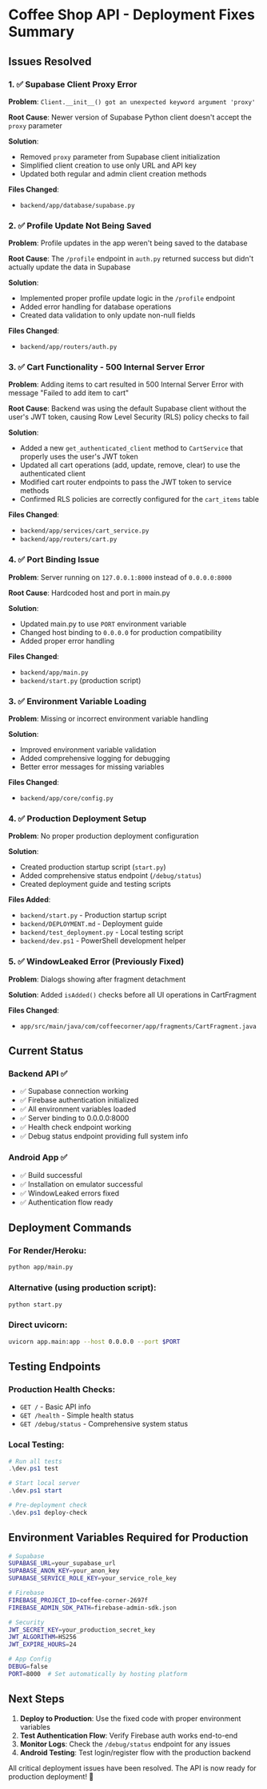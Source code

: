 # Coffee Shop API - Deployment Fixes Summary

## Issues Resolved

### 1. ✅ Supabase Client Proxy Error

**Problem**: `Client.__init__() got an unexpected keyword argument 'proxy'`

**Root Cause**: Newer version of Supabase Python client doesn't accept the `proxy` parameter

**Solution**:

- Removed `proxy` parameter from Supabase client initialization
- Simplified client creation to use only URL and API key
- Updated both regular and admin client creation methods

**Files Changed**:

- `backend/app/database/supabase.py`

### 2. ✅ Profile Update Not Being Saved

**Problem**: Profile updates in the app weren't being saved to the database

**Root Cause**: The `/profile` endpoint in `auth.py` returned success but didn't actually update the data in Supabase

**Solution**:

- Implemented proper profile update logic in the `/profile` endpoint
- Added error handling for database operations
- Created data validation to only update non-null fields

**Files Changed**:

- `backend/app/routers/auth.py`

### 3. ✅ Cart Functionality - 500 Internal Server Error

**Problem**: Adding items to cart resulted in 500 Internal Server Error with message "Failed to add item to cart"

**Root Cause**: Backend was using the default Supabase client without the user's JWT token, causing Row Level Security (RLS) policy checks to fail

**Solution**:

- Added a new `get_authenticated_client` method to `CartService` that properly uses the user's JWT token
- Updated all cart operations (add, update, remove, clear) to use the authenticated client
- Modified cart router endpoints to pass the JWT token to service methods
- Confirmed RLS policies are correctly configured for the `cart_items` table

**Files Changed**:

- `backend/app/services/cart_service.py`
- `backend/app/routers/cart.py`

### 4. ✅ Port Binding Issue

**Problem**: Server running on `127.0.0.1:8000` instead of `0.0.0.0:8000`

**Root Cause**: Hardcoded host and port in main.py

**Solution**:

- Updated main.py to use `PORT` environment variable
- Changed host binding to `0.0.0.0` for production compatibility
- Added proper error handling

**Files Changed**:

- `backend/app/main.py`
- `backend/start.py` (production script)

### 3. ✅ Environment Variable Loading

**Problem**: Missing or incorrect environment variable handling

**Solution**:

- Improved environment variable validation
- Added comprehensive logging for debugging
- Better error messages for missing variables

**Files Changed**:

- `backend/app/core/config.py`

### 4. ✅ Production Deployment Setup

**Problem**: No proper production deployment configuration

**Solution**:

- Created production startup script (`start.py`)
- Added comprehensive status endpoint (`/debug/status`)
- Created deployment guide and testing scripts

**Files Added**:

- `backend/start.py` - Production startup script
- `backend/DEPLOYMENT.md` - Deployment guide
- `backend/test_deployment.py` - Local testing script
- `backend/dev.ps1` - PowerShell development helper

### 5. ✅ WindowLeaked Error (Previously Fixed)

**Problem**: Dialogs showing after fragment detachment

**Solution**: Added `isAdded()` checks before all UI operations in CartFragment

**Files Changed**:

- `app/src/main/java/com/coffeecorner/app/fragments/CartFragment.java`

## Current Status

### Backend API ✅

- ✅ Supabase connection working
- ✅ Firebase authentication initialized
- ✅ All environment variables loaded
- ✅ Server binding to 0.0.0.0:8000
- ✅ Health check endpoint working
- ✅ Debug status endpoint providing full system info

### Android App ✅

- ✅ Build successful
- ✅ Installation on emulator successful
- ✅ WindowLeaked errors fixed
- ✅ Authentication flow ready

## Deployment Commands

### For Render/Heroku:

```bash
python app/main.py
```

### Alternative (using production script):

```bash
python start.py
```

### Direct uvicorn:

```bash
uvicorn app.main:app --host 0.0.0.0 --port $PORT
```

## Testing Endpoints

### Production Health Checks:

- `GET /` - Basic API info
- `GET /health` - Simple health status
- `GET /debug/status` - Comprehensive system status

### Local Testing:

```powershell
# Run all tests
.\dev.ps1 test

# Start local server
.\dev.ps1 start

# Pre-deployment check
.\dev.ps1 deploy-check
```

## Environment Variables Required for Production

```bash
# Supabase
SUPABASE_URL=your_supabase_url
SUPABASE_ANON_KEY=your_anon_key
SUPABASE_SERVICE_ROLE_KEY=your_service_role_key

# Firebase
FIREBASE_PROJECT_ID=coffee-corner-2697f
FIREBASE_ADMIN_SDK_PATH=firebase-admin-sdk.json

# Security
JWT_SECRET_KEY=your_production_secret_key
JWT_ALGORITHM=HS256
JWT_EXPIRE_HOURS=24

# App Config
DEBUG=false
PORT=8000  # Set automatically by hosting platform
```

## Next Steps

1. **Deploy to Production**: Use the fixed code with proper environment variables
2. **Test Authentication Flow**: Verify Firebase auth works end-to-end
3. **Monitor Logs**: Check the `/debug/status` endpoint for any issues
4. **Android Testing**: Test login/register flow with the production backend

All critical deployment issues have been resolved. The API is now ready for production deployment! 🚀
